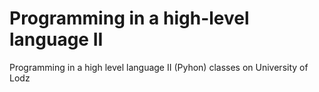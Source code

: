 # Programming in a high-level language II


Programming in a high level language II (Pyhon) classes on University of Lodz
